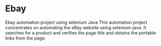 # Ebay
Ebay automation project using selenium Java
This automation project concentrates on automating the eBay website using selenium-java. It searches for a product and verifies the page title and obtains the portable links from the page.
